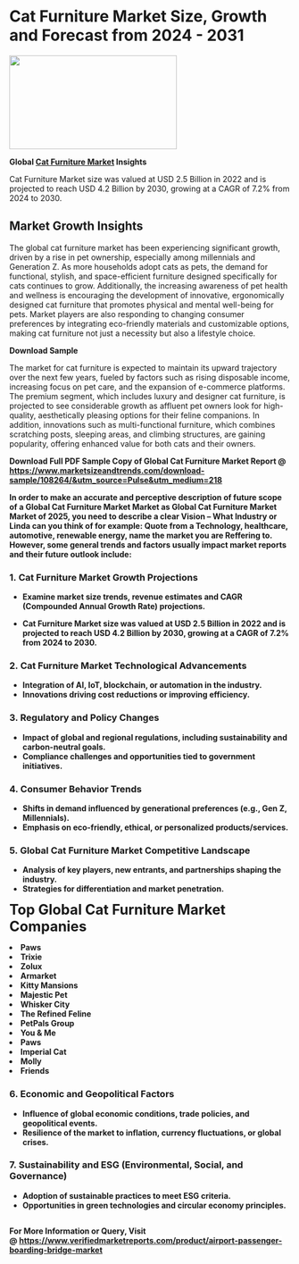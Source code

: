 <H1>Cat Furniture Market Size, Growth and Forecast from 2024 - 2031</H1><img class="aligncenter size-medium wp-image-584254" src="https://thirdeyenews.in/wp-content/uploads/2024/09/Global-Market-Research-300x168.jpeg" alt="" width="300" height="168" /><p><strong>Global&nbsp;<a href="https://www.marketsizeandtrends.com/download-sample/108264/&amp;utm_source=Pulse&amp;utm_medium=218">Cat Furniture Market</a> Insights</strong></p><p>Cat Furniture Market size was valued at USD 2.5 Billion in 2022 and is projected to reach USD 4.2 Billion by 2030, growing at a CAGR of 7.2% from 2024 to 2030.</p><p><h2>Market Growth Insights</h2> <p>The global cat furniture market has been experiencing significant growth, driven by a rise in pet ownership, especially among millennials and Generation Z. As more households adopt cats as pets, the demand for functional, stylish, and space-efficient furniture designed specifically for cats continues to grow. Additionally, the increasing awareness of pet health and wellness is encouraging the development of innovative, ergonomically designed cat furniture that promotes physical and mental well-being for pets. Market players are also responding to changing consumer preferences by integrating eco-friendly materials and customizable options, making cat furniture not just a necessity but also a lifestyle choice.</p> <p><strong>Download Sample</strong></p> <p>The market for cat furniture is expected to maintain its upward trajectory over the next few years, fueled by factors such as rising disposable income, increasing focus on pet care, and the expansion of e-commerce platforms. The premium segment, which includes luxury and designer cat furniture, is projected to see considerable growth as affluent pet owners look for high-quality, aesthetically pleasing options for their feline companions. In addition, innovations such as multi-functional furniture, which combines scratching posts, sleeping areas, and climbing structures, are gaining popularity, offering enhanced value for both cats and their owners.</p> <p><strong></p><p><span class=""><strong>Download Full PDF Sample Copy of Global Cat Furniture Market Report</strong> @ <a href="https://www.marketsizeandtrends.com/download-sample/108264/&amp;utm_source=Pulse&amp;utm_medium=218" target="_blank">https://www.marketsizeandtrends.com/download-sample/108264/&amp;utm_source=Pulse&amp;utm_medium=218</a></span></p><p>In order to make an accurate and perceptive description of future scope of a Global&nbsp;Cat Furniture Market Market as Global&nbsp;Cat Furniture Market Market of 2025, you need to describe a clear Vision &ndash; What Industry or Linda can you think of for example: Quote from a Technology, healthcare, automotive, renewable energy, name the market you are Reffering to. However, some general trends and factors usually impact market reports and their future outlook include:</p><h3>1.&nbsp;<strong>Cat Furniture Market Growth Projections</strong></h3><ul><li>Examine market size trends, revenue estimates and CAGR (Compounded Annual Growth Rate) projections.</li><li><p>Cat Furniture Market size was valued at USD 2.5 Billion in 2022 and is projected to reach USD 4.2 Billion by 2030, growing at a CAGR of 7.2% from 2024 to 2030.</p></li></ul><h3>2.&nbsp;<strong>Cat Furniture Market Technological Advancements</strong></h3><ul><li>Integration of AI, IoT, blockchain, or automation in the industry.</li><li>Innovations driving cost reductions or improving efficiency.</li></ul><h3>3.&nbsp;<strong>Regulatory and Policy Changes</strong></h3><ul><li>Impact of global and regional regulations, including sustainability and carbon-neutral goals.</li><li>Compliance challenges and opportunities tied to government initiatives.</li></ul><h3>4.&nbsp;<strong>Consumer Behavior Trends</strong></h3><ul><li>Shifts in demand influenced by generational preferences (e.g., Gen Z, Millennials).</li><li>Emphasis on eco-friendly, ethical, or personalized products/services.</li></ul><h3>5.&nbsp;<strong>Global Cat Furniture Market Competitive Landscape</strong></h3><ul><li>Analysis of key players, new entrants, and partnerships shaping the industry.</li><li>Strategies for differentiation and market penetration.</li></ul><p data-pm-slice="1 1 []"><span style="color: inherit; font-family: inherit; font-size: 25px;">Top Global Cat Furniture Market Companies</span></p><div class="" data-test-id=""><p><li>Paws</li><li> Trixie</li><li> Zolux</li><li> Armarket</li><li> Kitty Mansions</li><li> Majestic Pet</li><li> Whisker City</li><li> The Refined Feline</li><li> PetPals Group</li><li> You & Me</li><li> Paws</li><li> Imperial Cat</li><li> Molly</li><li> Friends</li></p></div><h3>6.&nbsp;<strong>Economic and Geopolitical Factors</strong></h3><ul><li>Influence of global economic conditions, trade policies, and geopolitical events.</li><li>Resilience of the market to inflation, currency fluctuations, or global crises.</li></ul><h3>7.&nbsp;<strong>Sustainability and ESG (Environmental, Social, and Governance)</strong></h3><ul><li>Adoption of sustainable practices to meet ESG criteria.</li><li>Opportunities in green technologies and circular economy principles.</li></ul><h2><strong style="font-size: 14px;">For More Information or Query, Visit @&nbsp;</strong><a style="background-color: #ffffff; font-size: 14px;" href="https://www.marketsizeandtrends.com/report/cat-furniture-market/" target="_blank">https://www.verifiedmarketreports.com/product/airport-passenger-boarding-bridge-market</a></h2>
